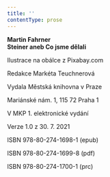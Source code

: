 ```yaml
---
title: ''
contentType: prose
---
```


<section>

**Martin Fahrner  
Steiner aneb Co jsme dělali**

</section>

<section>

Ilustrace na obálce z Pixabay.com

Redakce Markéta Teuchnerová

</section>

<section>

Vydala Městská knihovna v Praze

Mariánské nám. 1, 115 72 Praha 1

</section>

<section>

V MKP 1. elektronické vydání

Verze 1.0 z 30. 7. 2021

</section>

<section>

ISBN 978-80-274-1698-1 (epub)

ISBN 978-80-274-1699-8 (pdf)

ISBN 978-80-274-1700-1 (prc)

</section>
